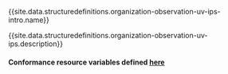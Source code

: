 {{site.data.structuredefinitions.organization-observation-uv-ips-intro.name}}

{{site.data.structuredefinitions.organization-observation-uv-ips.description}}

#### Conformance resource variables defined [here](http://wiki.hl7.org/index.php?title=IG_Publisher_Documentation#Jekyll)
